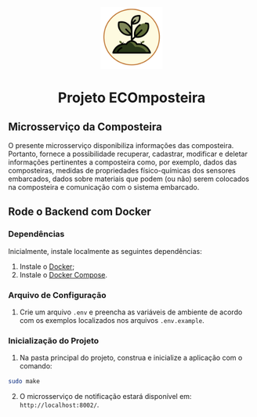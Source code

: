 <div>
    <p align="center">
    <img src='https://raw.githubusercontent.com/Projeto-ECOmposteira/documentacao/main/assets/img/logo/logo.png' alt="Projeto Kokama" width="25%"/>
    </p> 
    <h1 align="center">
    Projeto ECOmposteira
    </h1>
</div>

## Microsserviço da Composteira

O presente microsserviço disponibiliza informações das composteira. Portanto, fornece a possibilidade recuperar, cadastrar, modificar e deletar informações pertinentes a composteira como, por exemplo, dados das composteiras, medidas de propriedades físico-químicas dos sensores embarcados, dados sobre materiais que podem (ou não) serem colocados na composteira e comunicação com o sistema embarcado.

## Rode o Backend com Docker

### Dependências

Inicialmente, instale localmente as seguintes dependências:

1. Instale o [Docker](https://docs.docker.com/install/linux/docker-ce/ubuntu/);
2. Instale o [Docker Compose](https://docs.docker.com/compose/install/).

### Arquivo de Configuração

1. Crie um arquivo `.env` e preencha as variáveis de ambiente de acordo com os exemplos localizados nos arquivos `.env.example`.

### Inicialização do Projeto

1. Na pasta principal do projeto, construa e inicialize a aplicação com o comando:

```bash
sudo make
```

2. O microsserviço de notificação estará disponível em: `http://localhost:8002/`.
